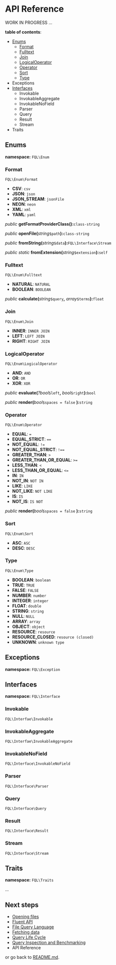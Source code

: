# API Reference

WORK IN PROGRESS ...

**table of contents**:
- [Enums](#enums)
  - [Format](#format)
  - [Fulltext](#fulltext)
  - [Join](#join)
  - [LogicalOperator](#logicaloperator)
  - [Operator](#operator)
  - [Sort](#sort)
  - [Type](#type)
- Exceptions
- [Interfaces](#interfaces)
  - Invokable
  - InvokableAggregate
  - InvokableNoField
  - Parser
  - Query
  - Result
  - Stream
- Traits

## Enums

**namespace:** `FQL\Enum`

### Format

`FQL\Enum\Format`

- **CSV**: `csv`
- **JSON**: `json`
- **JSON_STREAM**: `jsonFile` 
- **NEON**: `neon`
- **XML**: `xml`
- **YAML**: `yaml`

_public_ **getFormatProviderClass():**`class-string`

_public_ **openFile(**_string_`$path`**):**`class-string`

_public_ **fromString(**_string_`$data`**):**`FQL\Interface\Stream`

_public_ _static_ **fromExtension(**_string_`$extension`**):**`self`

### Fulltext

`FQL\Enum\Fulltext`

- **NATURAL**: `NATURAL`
- **BOOLEAN**: `BOOLEAN`

_public_ **calculate(**_string_`$query`**,** _array_`$terms`**):**`float`

### Join

`FQL\Enum\Join`

- **INNER**: `INNER JOIN`
- **LEFT**: `LEFT JOIN`
- **RIGHT**: `RIGHT JOIN`

### LogicalOperator

`FQL\Enum\LogicalOperator`

- **AND**: `AND`
- **OR**: `OR`
- **XOR**: `XOR`

_public_ **evaluate(**_?bool_`$left`**,** _bool_`$right`**):**`bool`

_public_ **render(**_bool_`$spaces = false` **):**`string`

### Operator

`FQL\Enum\Operator`

- **EQUAL**: `=`
- **EQUAL_STRICT**: `==`
- **NOT_EQUAL**: `!=`
- **NOT_EQUAL_STRICT**: `!==`
- **GREATER_THAN**: `>`
- **GREATER_THAN_OR_EQUAL**: `>=`
- **LESS_THAN**: `<`
- **LESS_THAN_OR_EQUAL**: `<=`
- **IN**: `IN`
- **NOT_IN**: `NOT IN`
- **LIKE**: `LIKE`
- **NOT_LIKE**: `NOT LIKE`
- **IS**: `IS`
- **NOT_IS**: `IS NOT`

_public_ **render(**_bool_`$spaces = false` **):**`string`

### Sort

`FQL\Enum\Sort`

- **ASC**: `ASC`
- **DESC**: `DESC`

### Type

`FQL\Enum\Type`

- **BOOLEAN**: `boolean`
- **TRUE**: `TRUE`
- **FALSE**: `FALSE`
- **NUMBER**: `number`
- **INTEGER**: `integer`
- **FLOAT**: `double`
- **STRING**: `string`
- **NULL**: `NULL`
- **ARRAY**: `array`
- **OBJECT**: `object`
- **RESOURCE**: `resource`
- **RESOURCE_CLOSED**: `resource (closed)`
- **UNKNOWN**: `unknown type`

## Exceptions

**namespace:** `FQL\Exception`

## Interfaces

**namespace:** `FQL\Interface`

### Invokable

`FQL\Interfae\Invokable`

### InvokableAggregate

`FQL\Interfae\InvokableAggregate`

### InvokableNoField

`FQL\Interface\InvokableNoField`

### Parser

`FQL\Interface\Parser`

### Query

`FQL\Interface\Query`



### Result

`FQL\Interface\Result`

### Stream

`FQL\Interface\Stream`

## Traits

**namespace:** `FQL\Traits`

...

## Next steps

- [Opening files](opening-files.md)
- [Fluent API](fluent-api.md)
- [File Query Language](file-query-language.md)
- [Fetching data](fetching-data.md)
- [Query Life Cycle](query-life-cycle.md)
- [Query Inspection and Benchmarking](query-inspection-and-benchmarking.md)
- API Reference

or go back to [README.md](../README.md).


